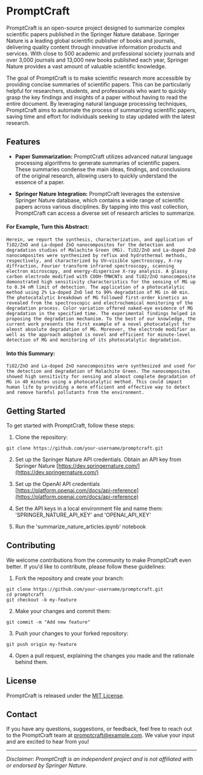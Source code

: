 # PromptCraft

PromptCraft is an open-source project designed to summarize complex scientific papers published in the Springer Nature database. Springer Nature is a leading global scientific publisher of books and journals, delivering quality content through innovative information products and services. With close to 500 academic and professional society journals and over 3,000 journals and 13,000 new books published each year, Springer Nature provides a vast amount of valuable scientific knowledge.

The goal of PromptCraft is to make scientific research more accessible by providing concise summaries of scientific papers. This can be particularly helpful for researchers, students, and professionals who want to quickly grasp the key findings and insights of a paper without having to read the entire document. By leveraging natural language processing techniques, PromptCraft aims to automate the process of summarizing scientific papers, saving time and effort for individuals seeking to stay updated with the latest research.

## Features

- **Paper Summarization:** PromptCraft utilizes advanced natural language processing algorithms to generate summaries of scientific papers. These summaries condense the main ideas, findings, and conclusions of the original research, allowing users to quickly understand the essence of a paper.

- **Springer Nature Integration:** PromptCraft leverages the extensive Springer Nature database, which contains a wide range of scientific papers across various disciplines. By tapping into this vast collection, PromptCraft can access a diverse set of research articles to summarize.

#### For Example, Turn this Abstract: 

```
Herein, we report the synthesis, characterization, and application of TiO2/ZnO and La-doped ZnO nanocomposites for the detection and degradation studies of Malachite Green (MG). TiO2/ZnO and La-doped ZnO nanocomposites were synthesized by reflux and hydrothermal methods, respectively, and characterized by UV–visible spectroscopy, X-ray diffraction, Fourier transform infrared spectroscopy, scanning electron microscopy, and energy-dispersive X-ray analysis. A glassy carbon electrode modified with COOH-fMWCNTs and TiO2/ZnO nanocomposite demonstrated high sensitivity characteristics for the sensing of MG up to 0.34 nM limit of detection. The application of a photocatalytic method using 2% La-doped ZnO led to 99% degradation of MG in 40 min. The photocatalytic breakdown of MG followed first-order kinetics as revealed from the spectroscopic and electrochemical monitoring of the degradation process. Color variation offered naked-eye evidence of MG degradation in the specified time. The experimental findings helped in proposing the degradation mechanism. To the best of our knowledge, the current work presents the first example of a novel photocatalyst for almost absolute degradation of MG. Moreover, the electrode modifier as well as the approach adopted is novel and efficient for minute-level detection of MG and monitoring of its photocatalytic degradation.
```

#### Into this Summary:

```
TiO2/ZnO and La-doped ZnO nanocomposites were synthesized and used for the detection and degradation of Malachite Green. The nanocomposites showed high sensitivity for sensing and almost complete degradation of MG in 40 minutes using a photocatalytic method. This could impact human life by providing a more efficient and effective way to detect and remove harmful pollutants from the environment.
```
## Getting Started

To get started with PromptCraft, follow these steps:

1. Clone the repository:

```shell
git clone https://github.com/your-username/promptcraft.git
```

2. Set up the Springer Nature API credentials. Obtain an API key from Springer Nature [https://dev.springernature.com/](https://dev.springernature.com/)

3. Set up the OpenAI API credentials [https://platform.openai.com/docs/api-reference](https://platform.openai.com/docs/api-reference)

4. Set the API keys in a local environment file and name them: 
'SPRINGER_NATURE_API_KEY' and 'OPENAI_API_KEY'

5. Run the 'summarize_nature_articles.ipynb' notebook

## Contributing

We welcome contributions from the community to make PromptCraft even better. If you'd like to contribute, please follow these guidelines:

1. Fork the repository and create your branch:

```shell
git clone https://github.com/your-username/promptcraft.git
cd promptcraft
git checkout -b my-feature
```

2. Make your changes and commit them:

```shell
git commit -m "Add new feature"
```

3. Push your changes to your forked repository:

```shell
git push origin my-feature
```

4. Open a pull request, explaining the changes you made and the rationale behind them.

## License

PromptCraft is released under the [MIT License](https://opensource.org/licenses/MIT).

## Contact

If you have any questions, suggestions, or feedback, feel free to reach out to the PromptCraft team at promptcraft@example.com. We value your input and are excited to hear from you!

---

*Disclaimer: PromptCraft is an independent project and is not affiliated with or endorsed by Springer Nature.*